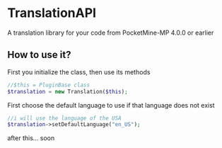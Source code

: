# TranslationAPI
A translation library for your code from PocketMine-MP 4.0.0 or earlier
## How to use it?
First you initialize the class, then use its methods
```php
//$this = PluginBase class
$translation = new Translation($this);
```
First choose the default language to use if that language does not exist
```php
//i will use the language of the USA
$translation->setDefaultLanguage("en_US");
```
after this... soon
